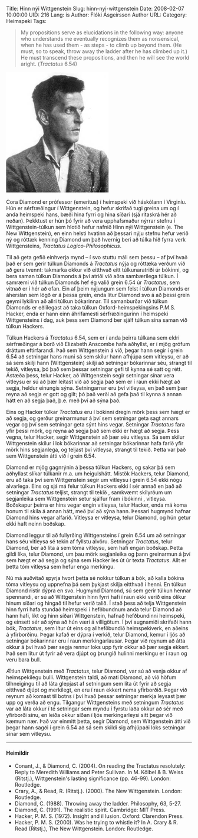 Title: Hinn nýi Wittgenstein
Slug: hinn-nyi-wittgenstein
Date: 2008-02-07 10:00:00
UID: 216
Lang: is
Author: Flóki Ásgeirsson
Author URL: 
Category: Heimspeki
Tags: 

> My propositions serve as elucidations in the following way:
> anyone who understands me eventually recognizes them as nonsensical,
> when he has used them - as steps - to climb up beyond them.
> (He must, so to speak, throw away the ladder after he has climbed up it.)
> He must transcend these propositions, and then he will see the world aright.
> (_Tractatus_ 6.54)

![Ludwig Josef Johann Wittgenstein 1889-1951](510.jpg)

Cora Diamond er prófessor (emeritus) í heimspeki við háskólann í Virginíu. Hún er sérfræðingur í Wittgenstein, og hefur skrifað tugi greina um og í anda heimspeki hans, bæði hina fyrri og hina síðari (sjá ritaskrá hér að neðan). Þekktust er hún þó fyrir að vera upphafsmaður nýrrar stefnu í Wittgenstein-túlkun sem hlotið hefur nafnið Hinn nýi Wittgenstein (e. The New Wittgenstein), en einn helsti hvatinn að þessari nýju stefnu hefur verið ný og róttæk kenning Diamond um það hvernig beri að túlka hið fyrra verk Wittgensteins, _Tractatus Logico-Philosophicus_.

Til að geta gefið einhverja mynd – í svo stuttu máli sem þessu – af því hvað það er sem gerir túlkun Diamonds á _Tractatus_ nýja og róttæka verðum við að gera tvennt: takmarka okkur við eitthvað eitt túlkunaratriði úr bókinni, og bera saman túlkun Diamonds á því atriði við aðra sambærilega túlkun. Í samræmi við túlkun Diamonds hef ég valið grein 6.54 úr  _Tractatus_, sem vitnað er í hér að ofan. Ein af þeim nýjungum sem felst í túlkun Diamonds er áherslan sem lögð er á þessa grein, enda lítur Diamond svo á að þessi grein geymi lykilinn að allri túlkun bókarinnar. Til samanburðar við túlkun Diamonds er eðlilegast að taka túlkun Oxford-heimspekingsins P.M.S. Hacker, enda er hann einn áhrifamesti sérfræðingurinn í heimspeki Wittgensteins í dag, auk þess sem Diamond ber sjálf túlkun sína saman við túlkun Hackers.

Túlkun Hackers á _Tractatus_ 6.54, sem er í anda þeirra túlkana sem eldri sérfræðingar á borð við Elizabeth Anscombe hafa aðhyllst, er í mjög grófum dráttum eftirfarandi. Það sem Wittgenstein á við, þegar hann segir í grein 6.54 að setningar hans muni sá sem skilur hann afhjúpa sem vitleysu, er að sá sem skilji hann (Wittgenstein) skilji að setningar bókarinnar séu, strangt til tekið, vitleysa, þó það sem þessar setningar gefi til kynna sé satt og rétt. Ástæða þess, telur Hacker, að Wittgenstein segir setningar sínar vera vitleysu er sú að þær leitast við að segja það sem er í raun ekki hægt að segja, heldur einungis sýna. Setningarnar eru því vitleysa, en það sem þær reyna að segja er gott og gilt; þó það verði að gefa það til kynna á annan hátt en að segja það, þ.e. með því að sýna það.

Eins og Hacker túlkar _Tractatus_ eru í bókinni dregin mörk þess sem hægt er að segja, og gerður greinarmunur á því sem setningar geta sagt annars vegar og því sem setningar geta sýnt hins vegar. Setningar _Tractatus_ fara yfir þessi mörk, og reyna að segja það sem ekki er hægt að segja. Þess vegna, telur Hacker, segir Wittgenstein að þær séu vitleysa. Sá sem skilur Wittgenstein skilur í lok bókarinnar að setningar bókarinnar hafa farið yfir mörk hins segjanlega, og teljast því vitleysa, strangt til tekið. Þetta var það sem Wittgenstein átti við í grein 6.54.

Diamond er mjög gagnrýnin á þessa túlkun Hackers, og sakar þá sem aðhyllast slíkar túlkanir m.a. um heigulshátt. Mistök Hackers, telur Diamond, eru að taka því sem Wittgenstein segir um vitleysu í grein 6.54 ekki nógu alvarlega. Eins og sjá má felur túlkun Hackers ekki í sér annað en það að setningar _Tractatus_ teljist, strangt til tekið , samkvæmt skilyrðum um segjanleika sem Wittgenstein setur sjálfur fram í bókinni , vitleysa. Boðskapur þeirra er hins vegar engin vitleysa, telur Hacker, enda má koma honum til skila á annan hátt, með því að sýna hann. Þessari hugmynd hafnar Diamond hins vegar alfarið. Vitleysa er vitleysa, telur Diamond, og hún getur ekki haft neinn boðskap.

Diamond leggur til að fullyrðing Wittgensteins í grein 6.54 um að setningar hans séu vitleysa sé tekin af fyllstu alvöru. Setningar _Tractatus_, telur Diamond, ber að líta á sem tóma vitleysu, sem hafi engan boðskap. Þetta gildi líka, telur Diamond, um þau mörk segjanleika og þann greinarmun á því sem hægt er að segja og sýna sem Hacker les út úr texta _Tractatus_. Allt er þetta tóm vitleysa sem hefur enga merkingu.

Nú má auðvitað spyrja hvort þetta sé nokkur túlkun á bók, að kalla bókina tóma vitleysu og uppnefna þá sem þykjast skilja eitthvað í henni. En túlkun Diamond ristir dýpra en svo. Hugmynd Diamond, sú sem gerir túlkun hennar spennandi, er sú að Wittgenstein hinn fyrri hafi í raun ekki verið eins ólíkur hinum síðari og hingað til hefur verið talið. Í stað þess að telja Wittgenstein hinn fyrri hafa stundað heimspeki í hefðbundnum anda telur Diamond að hann hafi, líkt og hinn síðari Wittgenstein, hafnað hefðbundinni heimspeki, og einsett sér að sýna að hún væri á villigötum. Í því augnamiði skrifaði hann bók, _Tractatus_, sem lítur út eins og allhefðbundið heimspekiverk, en aðeins á yfirborðinu. Þegar kafað er dýpra í verkið, telur Diamond, kemur í ljós að setningar bókarinnar eru í raun merkingarlausar. Þegar við reynum að átta okkur á því hvað þær segja rennur loks upp fyrir okkur að þær segja ekkert. Það sem lítur út fyrir að vera djúpt og þrungið hulinni merkingu er í raun og veru bara bull.

Ætlun Wittgenstein með _Tractatus_, telur Diamond, var sú að venja okkur af heimspekilegu bulli. Wittgenstein taldi, að mati Diamond, að við höfum tilhneigingu til að láta glepjast af setningum sem líta út fyrir að segja eitthvað djúpt og merkilegt, en eru í raun ekkert nema yfirborðið. Þegar við reynum að komast til botns í því hvað þessar setningar merkja leysast þær upp og verða að engu. Tilgangur Wittgensteins með setningum  _Tractatus_ var að láta okkur í té setningar sem myndu í fyrstu laða okkur að sér með yfirborði sínu, en leiða okkur síðan í ljós merkingarleysi sitt þegar við kæmum nær. Það var einmitt þetta, segir Diamond, sem Wittgenstein átti við þegar hann sagði í grein 6.54 að sá sem skildi sig afhjúpaði loks setningar sínar sem vitleysu.

---

#### Heimildir

* Conant, J., & Diamond, C. (2004). On reading the Tractatus resolutely: Reply to Meredith Williams and Peter Sullivan. In M. Kölbel & B. Weiss (Ritstj.), Wittgenstein's lasting significance (pp. 46-99). London: Routledge.
* Crary, A., & Read, R. (Ritstj.). (2000). The New Wittgenstein. London: Routledge.
* Diamond, C. (1988). Throwing away the ladder. Philosophy, 63, 5-27.
* Diamond, C. (1991). The realistic spirit. Cambridge: MIT Press. 
* Hacker, P. M. S. (1972). Insight and il lusion. Oxford: Clarendon Press. 
* Hacker, P. M. S. (2000). Was he trying to whistle it? In A. Crary & R. Read (Ritstj.), The New Wittgenstein. London: Routledge.

